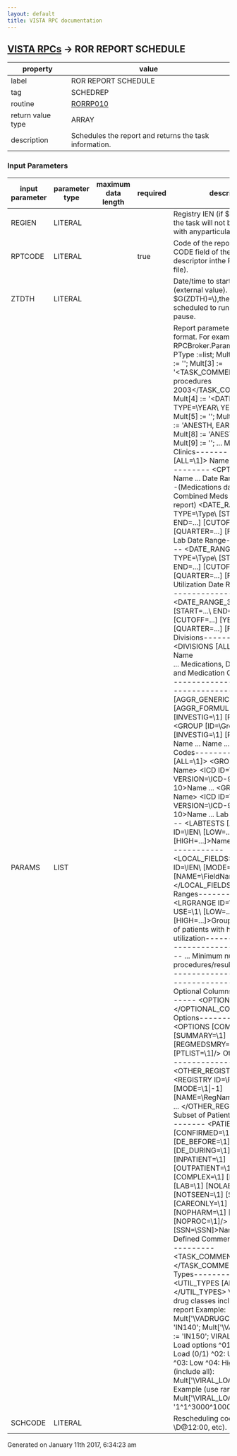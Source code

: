 ```yaml
---
layout: default
title: VISTA RPC documentation
---
```




## [VISTA RPCs](TableOfContent.md) &#8594; ROR REPORT SCHEDULE 

 property | value 
--- | --- 
 label | ROR REPORT SCHEDULE
 tag | SCHEDREP
 routine | [RORRP010](http://code.osehra.org/dox/Routine_RORRP010_source.html)
 return value type | ARRAY
 description | Schedules the report and returns the task information.

### Input Parameters

| input parameter | parameter type | maximum data length | required | description | 
| --- | --- | --- | --- | --- | 
| REGIEN | LITERAL |  |  | Registry IEN (if $G(REGIEN)'>0 the task will not be associated with anyparticular registry). | 
| RPTCODE | LITERAL |  | true | Code of the report (value of the CODE field of the report descriptor inthe ROR REPORT file). | 
| ZTDTH | LITERAL |  |  | Date/time to start the task (external value). By default (if $G(ZDTH)=\\),the task will be scheduled to run after 3-second pause. | 
| PARAMS | LIST |  |  | Report parameters in XML format. For example:   with RPCBroker.Param[4] do    begin      PType :=list;      Mult[1] := '<?xml version=\1.0\ encoding=\UTF-8\?>'      Mult[2] := '<PARAMS>';      Mult[3] := '<TASK_COMMENT>Ear procedures 2003</TASK_COMMENT>'      Mult[4] := '<DATE_RANGE TYPE=\YEAR\ YEAR=\2003\/>';      Mult[5] := '<PATIENTS DE_DURING=\1\ INPATIENT=\1\ OUTPATIENT=\1\>';      Mult[6] := '<CPTLST>';      Mult[7] := '<CPT ID=\00120\>ANESTH, EAR SURGERY</CPT>';      Mult[8] := '<CPT ID=\00124\>ANESTH, EAR EXAM</CPT>';      Mult[9] := '</CPTLST>';      ...      Mult[n] := '</PARAMS>';    end; Clinics-------   <CLINICS [ALL=\1\]>    <CLINIC ID=\IEN\>Name</CLINIC>    ...  </CLINICS> CPT Codes---------   <CPTLST [ALL=\1\]>    <CPT ID=\CPT\>Name</CPT>    ...  </CPTLST> Date Range----------(Medications date range for the Combined Meds and Labs report)   <DATE_RANGE TYPE=\Type\ [START=\...\ END=\...\]    [CUTOFF=\...\] [YEAR=\...\ [QUARTER=\...\]    [FISCAL=\1\]]/> Lab Date Range--------------   <DATE_RANGE_2 TYPE=\Type\ [START=\...\ END=\...\]    [CUTOFF=\...\] [YEAR=\...\ [QUARTER=\...\]    [FISCAL=\1\]]/> Utilization Date Range----------------------   <DATE_RANGE_3 TYPE=\Type\ [START=\...\ END=\...\]    [CUTOFF=\...\] [YEAR=\...\ [QUARTER=\...\]    [FISCAL=\1\]]/> Divisions---------   <DIVISIONS [ALL=\1\]>    <DIV ID=\IEN\>Name</DIV>    ...  </DIVISIONS> Medications, Drug Classes, and Medication Groups------------------------------------------------   <DRUGS [AGGR_GENERIC=1] [AGGR_FORMUL=1] [ALL=\1\]    [INVESTIG=\1\] [REGMEDS=\1\]>    <GROUP [ID=\GroupName\] [INVESTIG=\1\] [REGMEDS=\1\]>      <GENERIC>        <DRUG ID=\IEN\>Name</DRUG>        ...      </GENERIC>      <FORMULATIONS>        <DRUG ID=\IEN\>Name</DRUG>        ...      </FORMULATIONS>      <VARXCLS>        <VARXCL ID=\IEN\ CODE=\ClassCode\>Name</VARXCL>        ...      </VARXCLS>    </GROUP>    ...  </DRUGS> ICD Codes-----------   <ICDLST [ALL=\1\]>    <GROUP ID=\Group Name\>      <ICD ID=\ICD Code\ VERSION=\ICD-9/ICD-10\>Name</ICD>      ...    </GROUP>  </ICDLST>   <ICDFILT FILTER=\ALL/INCLUDE/EXCLUDE\>    <GROUP ID=\Group Name\>      <ICD ID=\ICD Code\ VERSION=\ICD-9/ICD-10\>Name</ICD>      ...    </GROUP>  </ICDFILT> Lab Tests---------   <LABTESTS [ALL=\1\]>    <LT ID=\IEN\ [LOW=\...\] [HIGH=\...\]>Name</LT>    ...  </LABTESTS> Local Fields------------   <LOCAL_FIELDS>    <FIELD ID=\IEN\ [MODE=\1\|\-1\]       [NAME=\FieldName\]>Description</FIELD>  </LOCAL_FIELDS> Lab Result Ranges-----------------   <LRGRANGES>    <LRGRANGE ID=\GroupCode\ USE=\1\      [LOW=\...\] [HIGH=\...\]>GroupName</LRGRANGE>  </LRGRANGES> Number of patients with highest utilization-------------------------------------------   <MAXUTNUM>...</MAXUTNUM> Minimum number of procedures/results to display-----------------------------------------------   <MINRPNUM>...</MINRPNUM> Optional Columns----------------   <OPTIONAL_COLUMNS>    <COLUMN ID=\ColumnName\/>  </OPTIONAL_COLUMNS> Report Options--------------   <OPTIONS [COMPLETE=\1\] [SUMMARY=\1\]    [REGMEDSMRY=\1\] [PTLIST=\1\]/> Other Registries----------------   <OTHER_REGISTRIES>    <REGISTRY ID=\RegIEN\ [MODE=\1\|\-1\]      [NAME=\RegName\]>Description</REGISTRY>    ...  </OTHER_REGISTRIES> Subset of Patients------------------   <PATIENTS [CONFIRMED=\1\] [PENDING=\1\]    [DE_BEFORE=\1\] [DE_DURING=\1\] [DE_AFTER=\1\]    [INPATIENT=\1\] [OUTPATIENT=\1\]    [COMPLEX=\1\] [BASIC=\1\]    [LAB=\1\] [NOLAB=\1\]     [NOTSEEN=\1\] [SEEN=\1\] [CAREONLY=\1\]    [PHARM=\1\] [NOPHARM=\1\]    [PROC=\1\] [NOPROC=\1\]/>    <PT ID=\DFN\ [SSN=\SSN\]>Name</PT>    ...  </PATIENTS> User Defined Comment--------------------   <TASK_COMMENT>...</TASK_COMMENT> Utilization Types-----------------   <UTIL_TYPES [ALL=\1\]>    <UT ID=\UtlCode\/>    ...  </UTIL_TYPES>   VADRUGCLS     VA drug classes included in the report                 Example:                  Mult['\VADRUGCLS(1)\'] := 'IN140';                  Mult['\VADRUGCLS(2)\'] := 'IN150';   VIRAL_LOAD    Viral Load options                  ^01: Include Viral Load (0/1)                  ^02: Use range          (0/1)                  ^03: Low                  ^04: High                 Example (include all):                  Mult['\VIRAL_LOAD\'] := '1';                 Example (use range):                  Mult['\VIRAL_LOAD\'] := '1^1^3000^100000'; | 
| SCHCODE | LITERAL |  |  | Rescheduling code (\1D\, \1M\, \D@12:00\, etc). | 




Generated on January 11th 2017, 6:34:23 am
